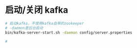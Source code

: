 # 启动/关闭 kafka
```bash
# 启动kafka，不使用kafka自带的zookeeper
# -daemon是后台启动
bin/kafka-server-start.sh -daemon config/server.properties

# 
```